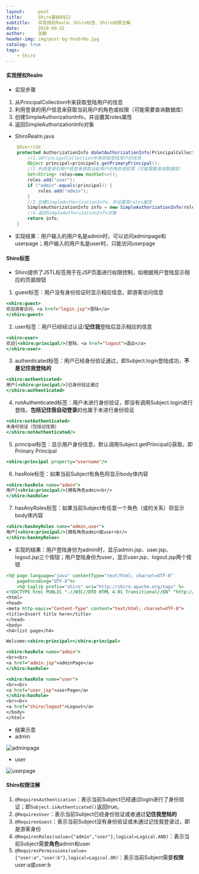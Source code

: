 ```yaml
---
layout:     post 
title:      Shiro基础0922
subtitle:   实现授权Realm、Shiro标签、Shiro权限注解
date:       2019-09-22
author:     张鹏
header-img: img/post-bg-YesOrNo.jpg
catalog: true   
tags:                         
    - Shiro
---
```


#### 实现授权Realm
- 实现步骤

1. 从PrincipalCollection中来获取登陆用户的信息
2. 利用登录的用户信息来获取当前用户的角色或权限（可能需要查询数据库）
3. 创建SimpleAuthorizationInfo，并设置其roles属性
4. 返回SimpleAuthorizationInfo对象

- ShiroRealm.java


```java
	@Override
	protected AuthorizationInfo doGetAuthorizationInfo(PrincipalCollection principals) {
		//1.从PrincipalCollection中来获取登陆用户的信息
		Object principal=principals.getPrimaryPrincipal();
		//2.利用登录的用户信息来获取当前用户的角色或权限（可能需要查询数据库）
		Set<String> roles=new HashSet<>();
		roles.add("user");
		if ("admin".equals(principal)) {
			roles.add("admin");
		}
		//3.创建SimpleAuthorizationInfo，并设置其roles属性
		SimpleAuthorizationInfo info = new SimpleAuthorizationInfo(roles);
		//4.返回SimpleAuthorizationInfo对象
		return info;
	}
```

- 实现结果：用户输入的用户名是admin时，可以访问adminpage和userpage；用户输入的用户名是user时，只能访问userpage

#### Shiro标签

- Shiro提供了JSTL标签用于在JSP页面进行权限控制，如根据用户登陆显示相应的页面按钮

1. guest标签：用户没有身份验证时显示相应信息，即游客访问信息

```jsp
<shiro:guest>
欢迎游客访问，<a href="login.jsp">登陆</a>
</shiro:guest>
```

2. user标签：用户已经经过认证/**记住我**登陆后显示相应的信息

```jsp
<shiro:user>
欢迎[<shiro:principal/>]登陆，<a href="logout">退出</a>
</shiro:user>
```

3. authenticated标签：用户已经身份验证通过，即Subject.login登陆成功，**不是记住我登陆的**

```jsp
<shiro:authenticated>
用户[<shiro:principal/>]已身份验证通过
</shiro:authenticated>
```

4. notAuthenticated标签：用户未进行身份验证，即没有调用Subject.login进行登陆，**包括记住我自动登录**的也属于未进行身份验证

```jsp
<shiro:notAuthenticated>
未身份验证（包括记住我）
</shiro:notAuthenticated/>
```

5. principal标签：显示用户身份信息，默认调用Subject.getPrincipal()获取，即Primary Principal

```jsp
<shiro:principal property="username"/>
```

6. hasRole标签：如果当前Subject有角色将显示body体内容

```jsp
<shiro:hasRole name="admin">
用户[<shrio:principal/>]拥有角色admin<br/>
</shiro:hasRole>
```

7. hasAnyRoles标签：如果当前Subject有任意一个角色（或的关系）将显示body体内容

```jsp
<shiro:hasAnyRoles name="admin,user">
用户[<shiro:principal/>]拥有角色admin或user<br/>
</shiro:hasAnyRoles>
```

- 实现的结果：用户登陆身份为admin时，显示admin.jsp、user.jsp、logout.jsp三个按钮；用户登陆身份为user，显示user.jsp、logout.jsp两个按钮

```jsp
<%@ page language="java" contentType="text/html; charset=UTF-8"
    pageEncoding="UTF-8"%>
    <%@ taglib prefix="shiro" uri="http://shiro.apache.org/tags" %>
<!DOCTYPE html PUBLIC "-//W3C//DTD HTML 4.01 Transitional//EN" "http://www.w3.org/TR/html4/loose.dtd">
<html>
<head>
<meta http-equiv="Content-Type" content="text/html; charset=UTF-8">
<title>Insert title here</title>
</head>
<body>
<h4>list page</h4>

Welcome:<shiro:principal></shiro:principal>

<shiro:hasRole name="admin">
<br><br>
<a href="admin.jsp">adminPage</a>
</shiro:hasRole>

<shiro:hasRole name="user">
<br><br>
<a href="user.jsp">userPage</a>
</shiro:hasRole>
<br><br>
<a href="shiro/logout">Logout</a>
</body>
</html>
```
- 结果示意
- admin

![adminpage](https://github.com/Jokerboozp/Jokerboozp.github.io/raw/master/img/%E6%89%B9%E6%B3%A8%202019-09-22%20104532.png)

- user

![userpage](https://github.com/Jokerboozp/Jokerboozp.github.io/raw/master/img/%E6%89%B9%E6%B3%A8%202019-09-22%20104556.png)

#### Shiro权限注解

1. `@RequiresAuthentication`：表示当前Subject已经通过login进行了身份验证；即`Subject.isAuthenticated()`返回true。
2. `@RequiresUser`：表示当前Subject已经身份验证或者通过**记住我登陆的**
3. `@RequiresGuest`：表示当前Subject没有身份验证或未通过记住我登录过，即是游客身份
4. `@RequiresRoles(value={"admin","user"},logical=Logical.AND)`：表示当前Subject需要**角色**admin和user
5. `@RequiresPermissions(value={"user:a","user:b"},logical=Logical.OR)`：表示当前Subject需要**权限**user:a或user:b